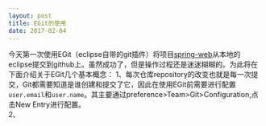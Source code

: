 ```yaml
---
layout: post
title: EGit的使用
date: 2017-02-04
---
```


今天第一次使用EGit（eclipse自带的git插件）将项目[spring-web](https://github.com/lujina/spring-web)从本地的eclipse提交到github上。虽然成功了，但是操作过程还是迷迷糊糊的。为此将在下面介绍关于EGit几个基本概念：
   1、每次仓库repository的改变也就是每一次提交，Git都需要知道是谁创建和提交了它，因此在使用EGit前需要进行配置<code>user.email</code>和<code>user.name</code>。其主要通过preference>Team>Git>Configuration,点击New Entry进行配置。  
   2、
